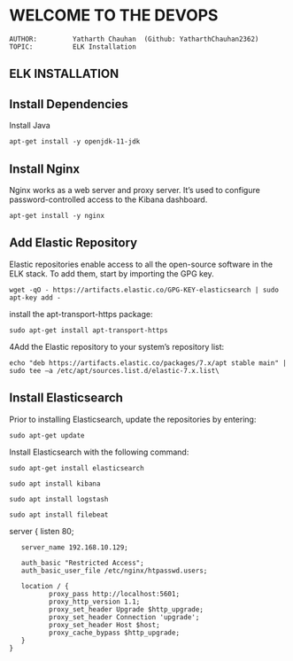 # **WELCOME TO THE DEVOPS**

    AUTHOR:         Yatharth Chauhan  (Github: YatharthChauhan2362)
    TOPIC:          ELK Installation

## ELK INSTALLATION

## Install Dependencies

Install Java

    apt-get install -y openjdk-11-jdk
    
## Install Nginx

Nginx works as a web server and proxy server. It’s used to configure password-controlled access to the Kibana dashboard.

    apt-get install -y nginx

## Add Elastic Repository

Elastic repositories enable access to all the open-source software in the ELK stack. To add them, start by importing the GPG key.

    wget -qO - https://artifacts.elastic.co/GPG-KEY-elasticsearch | sudo apt-key add -
    
install the apt-transport-https package:

    sudo apt-get install apt-transport-https
    
4Add the Elastic repository to your system’s repository list:

    echo "deb https://artifacts.elastic.co/packages/7.x/apt stable main" | sudo tee –a /etc/apt/sources.list.d/elastic-7.x.list\
    
## Install Elasticsearch

Prior to installing Elasticsearch, update the repositories by entering:

    sudo apt-get update
    
Install Elasticsearch with the following command:

    sudo apt-get install elasticsearch
    
    sudo apt install kibana
    
    sudo apt install logstash
    
    sudo apt install filebeat


server {
       listen 80;

       server_name 192.168.10.129;

       auth_basic "Restricted Access";
       auth_basic_user_file /etc/nginx/htpasswd.users;

       location / {
              proxy_pass http://localhost:5601;
              proxy_http_version 1.1;
              proxy_set_header Upgrade $http_upgrade;
              proxy_set_header Connection 'upgrade';
              proxy_set_header Host $host;
              proxy_cache_bypass $http_upgrade;
       }
    }

    
